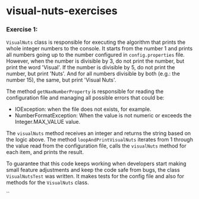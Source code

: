 # visual-nuts-exercises

### Exercise 1:

`VisualNuts` class is responsible for executing the algorithm that prints the whole integer numbers to the console. It starts from the number 1 and prints all numbers going up to the number configured in `config.properties` file. However, when the number is divisible by 3, do not print the number, but print the word 'Visual'. If the number is divisible by 5, do not print the number, but print 'Nuts'. And for all numbers divisible by both (e.g.: the number 15), the same, but print 'Visual Nuts'.

The method `getNaxNumberProperty` is responsible for reading the configuration file and managing all possible errors that could be:
* IOException: when the file does not exists, for example.
* NumberFormatException: When the value is not numeric or exceeds the Integer.MAX_VALUE value.

The `visualNuts` method receives an integer and returns the string based on the logic above.
The method `loopAndPrintVisualNuts` iterates from 1 through the value read from the configuration file, calls the `visualNuts` method for each item, and prints the result.

To guarantee that this code keeps working when developers start making small feature adjustments and keep the code safe from bugs, the class `VisualNutsTest` was written. It makes tests for the config file and also for methods for the `VisualNuts` class. 

``